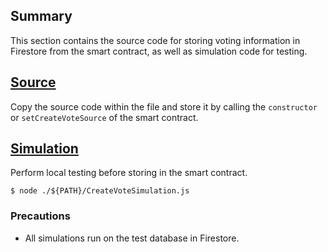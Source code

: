 ## Summary

This section contains the source code for storing voting information in Firestore from the smart contract, as well as
simulation code for testing.

## [Source](./CreateVoteSource.js)

Copy the source code within the file and store it by calling the `constructor` or `setCreateVoteSource` of the smart
contract.

## [Simulation](./CreateVoteSimulation.js)

Perform local testing before storing in the smart contract.

```
$ node ./${PATH}/CreateVoteSimulation.js 
```

### Precautions

- All simulations run on the test database in Firestore. 

